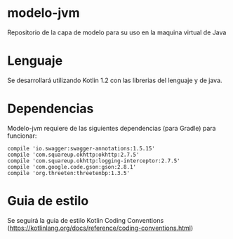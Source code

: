 # modelo-jvm
Repositorio de la capa de modelo para su uso en la maquina virtual de Java

# Lenguaje
Se desarrollará utilizando Kotlin 1.2 con las librerias del lenguaje y de java.

# Dependencias
Modelo-jvm requiere de las siguientes dependencias (para Gradle) para funcionar:

    compile 'io.swagger:swagger-annotations:1.5.15'
    compile 'com.squareup.okhttp:okhttp:2.7.5'
    compile 'com.squareup.okhttp:logging-interceptor:2.7.5'
    compile 'com.google.code.gson:gson:2.8.1'
    compile 'org.threeten:threetenbp:1.3.5'

# Guia de estilo
Se seguirá la guia de estilo Kotlin Coding Conventions (https://kotlinlang.org/docs/reference/coding-conventions.html)
